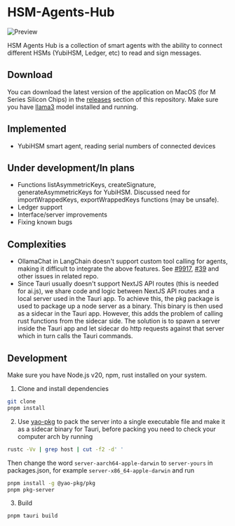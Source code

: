 # HSM-Agents-Hub

![Preview](https://github.com/quertc/hsm-agent/blob/main/preview.png)

HSM Agents Hub is a collection of smart agents with the ability to connect different HSMs (YubiHSM, Ledger, etc) to read and sign messages.

## Download

You can download the latest version of the application on MacOS (for M Series Silicon Chips) in the [releases](https://github.com/quertc/hsm-agent/releases) section of this repository. Make sure you have [llama3](https://ollama.com/library/llama3) model installed and running.

## Implemented

- YubiHSM smart agent, reading serial numbers of connected devices

## Under development/In plans

- Functions listAsymmetricKeys, createSignature, generateAsymmetricKeys for YubiHSM. Discussed need for importWrappedKeys, exportWrappedKeys functions (may be unsafe).
- Ledger support
- Interface/server improvements
- Fixing known bugs

## Complexities

- OllamaChat in LangChain doesn't support custom tool calling for agents, making it difficult to integrate the above features. See [#9917](https://github.com/langchain-ai/langchain/issues/9917), [#39](https://github.com/ollama/ollama-python/issues/39) and other issues in related repo.
- Since Tauri usually doesn't support NextJS API routes (this is needed for ai.js), we share code and logic between NextJS API routes and a local server used in the Tauri app. To achieve this, the pkg package is used to package up a node server as a binary. This binary is then used as a sidecar in the Tauri app. However, this adds the problem of calling rust functions from the sidecar side. The solution is to spawn a server inside the Tauri app and let sidecar do http requests against that server which in turn calls the Tauri commands.

## Development

Make sure you have Node.js v20, npm, rust installed on your system.

1. Clone and install dependencies

```bash
git clone
pnpm install
```

2. Use [yao-pkg](https://github.com/yao-pkg/pkg-binaries) to pack the server into a single executable file and make it as a sidecar binary for Tauri, before packing you need to check your computer arch by running

```bash
rustc -Vv | grep host | cut -f2 -d' '
```

Then change the word `server-aarch64-apple-darwin` to `server-yours` in packages.json, for example `server-x86_64-apple-darwin` and run

```bash
pnpm install -g @yao-pkg/pkg
pnpm pkg-server
```

3. Build

```bash
pnpm tauri build
```
